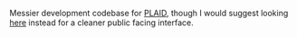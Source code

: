 Messier development codebase for [PLAID](https://www.biorxiv.org/content/10.1101/2024.12.02.626353v1), though I would suggest looking [here](https://github.com/amyxlu/plaid) instead for a cleaner public facing interface.
